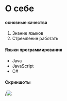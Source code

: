# О себе

#### основные качества

1. Знание языков
2. Стремление работать

#### Языки программирования

* Java
* JavaScript
* C#

#### Скриншоты
 /![](/img/img_01)
